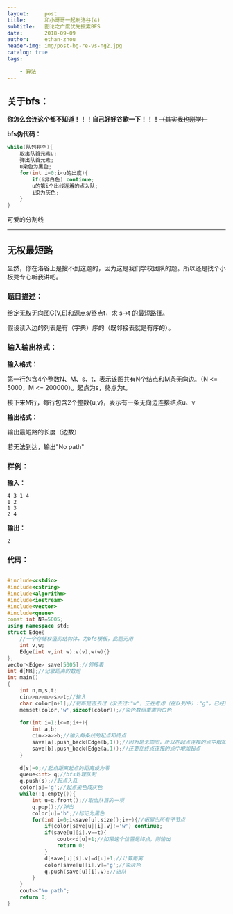```yaml
---
layout:     post
title:      和小哥哥一起刷洛谷(4)
subtitle:   图论之广度优先搜索BFS
date:       2018-09-09
author:     ethan-zhou
header-img: img/post-bg-re-vs-ng2.jpg
catalog: true
tags:

    - 算法
---
```


## 关于bfs：
**你怎么会连这个都不知道！！！自己好好谷歌一下！！！**~~（其实我也刚学）~~

**bfs伪代码：**

```c++
while(队列非空){
    取出队首元素u;
    弹出队首元素;
    u染色为黑色;
    for(int i=0;i<u的出度){
        if(i非白色) continue;
        u的第i个出线连着的点入队;
        i染为灰色;
    }
}
```



可爱的分割线

---

## 无权最短路

显然，你在洛谷上是搜不到这题的，因为这是我们学校团队的题。所以还是找个小板凳专心听我讲吧。

### 题目描述：

给定无权无向图G(V,E)和源点s/终点t，求 s->t 的最短路径。

假设读入边的列表是有（字典）序的（既邻接表就是有序的）。

### 输入输出格式：
**输入格式：**

第一行包含4个整数N、M、s、t，表示该图共有N个结点和M条无向边。（N <= 5000，M <= 200000）。起点为s，终点为t。

接下来M行，每行包含2个整数{u,v}，表示有一条无向边连接结点u、v

**输出格式：**

输出最短路的长度（边数）

若无法到达，输出"No path"

### 样例：
**输入：**
```
4 3 1 4
1 2
1 3
2 4
```
 **输出：** 
```
2
```

### 代码：
```cpp

#include<cstdio>
#include<cstring>
#include<algorithm>
#include<iostream>
#include<vector>
#include<queue>
const int NR=5005;
using namespace std;
struct Edge{
	//一个存储权值的结构体，为bfs模板，此题无用
    int v,w;
    Edge(int v,int w):v(v),w(w){}
};
vector<Edge> save[5005];//邻接表
int d[NR];//记录距离的数组
int main()
{
    int n,m,s,t;
    cin>>n>>m>>s>>t;//输入
    char color[n+1];//判断是否去过（没去过:"w"，正在考虑（在队列中）:"g"，已经完全考虑:"b"）
    memset(color,'w',sizeof(color));//染色数组重置为白色
    
    for(int i=1;i<=m;i++){
        int a,b;
        cin>>a>>b;//输入每条线的起点和终点
        save[a].push_back(Edge(b,1));//因为是无向图，所以在起点连接的点中增加终点
        save[b].push_back(Edge(a,1));//还要在终点连接的点中增加起点
    }
    
    d[s]=0;//起点距离起点的距离设为零
    queue<int> q;//bfs处理队列
    q.push(s);//起点入队
    color[s]='g';//起点染色成灰色
    while(!q.empty()){
        int u=q.front();//取出队首的一项
        q.pop();//弹出
        color[u]='b';//标记为黑色
        for(int i=0;i<save[u].size();i++){//拓展出所有子节点
            if(color[save[u][i].v]!='w') continue;
            if(save[u][i].v==t){
                cout<<d[u]+1;//如果这个位置是终点，则输出
                return 0;
            }
            d[save[u][i].v]=d[u]+1;//计算距离
            color[save[u][i].v]='g';//染灰色
            q.push(save[u][i].v);//进队
        }
    }
    cout<<"No path";
    return 0;
}
```
